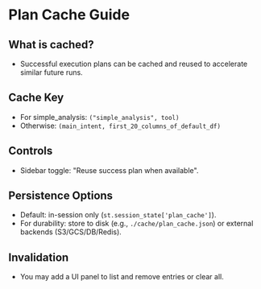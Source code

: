 # Plan Cache Guide

## What is cached?
- Successful execution plans can be cached and reused to accelerate similar future runs.

## Cache Key
- For simple_analysis: `("simple_analysis", tool)`
- Otherwise: `(main_intent, first_20_columns_of_default_df)`

## Controls
- Sidebar toggle: "Reuse success plan when available".

## Persistence Options
- Default: in-session only (`st.session_state['plan_cache']`).
- For durability: store to disk (e.g., `./cache/plan_cache.json`) or external backends (S3/GCS/DB/Redis).

## Invalidation
- You may add a UI panel to list and remove entries or clear all.
